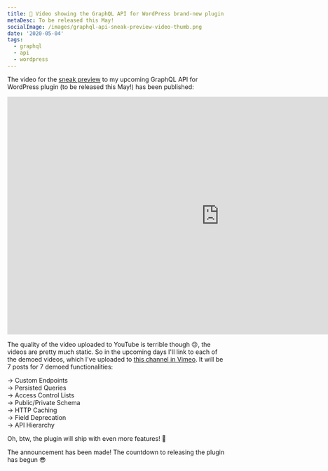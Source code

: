 ```yaml
---
title: 👀 Video showing the GraphQL API for WordPress brand-new plugin
metaDesc: To be released this May!
socialImage: /images/graphql-api-sneak-preview-video-thumb.png
date: '2020-05-04'
tags:
  - graphql
  - api
  - wordpress
---
```


The video for the [sneak preview](https://cmsphilly.org/talks/introduction-graphql-api-wordpress) to my upcoming GraphQL API for WordPress plugin (to be released this May!) has been published:

<iframe width="966" height="543" src="https://www.youtube.com/embed/ViSP4ILAEjY?list=PL60zYEq1EAuYcSSza0bcykYtYZwj1z5SB" frameborder="0" allow="accelerometer; encrypted-media; gyroscope; picture-in-picture" allowfullscreen></iframe>

The quality of the video uploaded to YouTube is terrible though 😢, the videos are pretty much static. So in the upcoming days I'll link to each of the demoed videos, which I've uploaded to [this channel in Vimeo](https://vimeo.com/channels/1576608). It will be 7 posts for 7 demoed functionalities:

→ Custom Endpoints<br/>
→ Persisted Queries<br/>
→ Access Control Lists<br/>
→ Public/Private Schema<br/>
→ HTTP Caching<br/>
→ Field Deprecation<br/>
→ API Hierarchy

Oh, btw, the plugin will ship with even more features! 🚀

The announcement has been made! The countdown to releasing the plugin has begun 😎
